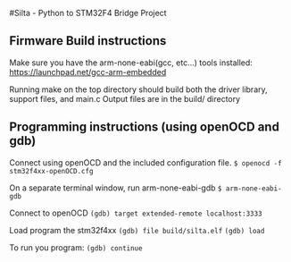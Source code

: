 #Silta - Python to STM32F4 Bridge Project

## Firmware Build instructions

Make sure you have the arm-none-eabi(gcc, etc...) tools installed: https://launchpad.net/gcc-arm-embedded

Running make on the top directory should build both the driver library, support files, and main.c
Output files are in the build/ directory

## Programming instructions (using openOCD and gdb)

Connect using openOCD and the included configuration file.
`$ openocd -f stm32f4xx-openOCD.cfg`

On a separate terminal window, run arm-none-eabi-gdb
`$ arm-none-eabi-gdb`

Connect to openOCD
`(gdb) target extended-remote localhost:3333`

Load program the stm32f4xx
`(gdb) file build/silta.elf`
`(gdb) load`

To run you program:
`(gdb) continue`
